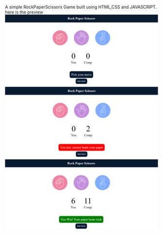 A simple RockPaperScissors Game built using HTML,CSS and JAVASCRIPT.
here is the preview 
![Game Screenshot](rps1.png)
![Game Screenshot](rps2.png)
![Game Screenshot](rps3.png)
